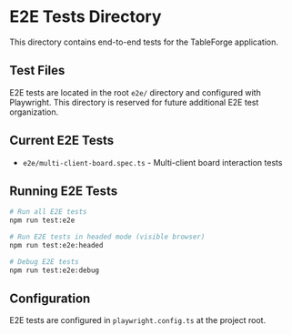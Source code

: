 # E2E Tests Directory

This directory contains end-to-end tests for the TableForge application.

## Test Files

E2E tests are located in the root `e2e/` directory and configured with Playwright.
This directory is reserved for future additional E2E test organization.

## Current E2E Tests

- `e2e/multi-client-board.spec.ts` - Multi-client board interaction tests

## Running E2E Tests

```bash
# Run all E2E tests
npm run test:e2e

# Run E2E tests in headed mode (visible browser)
npm run test:e2e:headed

# Debug E2E tests
npm run test:e2e:debug
```

## Configuration

E2E tests are configured in `playwright.config.ts` at the project root.
